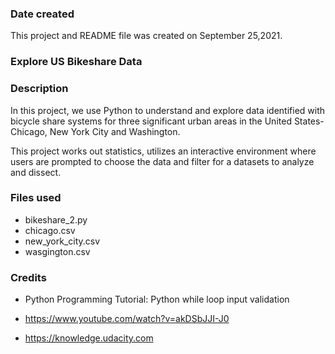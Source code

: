 ### Date created
This project and README file was created on September 25,2021.

### Explore US Bikeshare Data


### Description
In this project, we use Python to understand and explore data identified with bicycle share systems for three significant urban areas in the United States-Chicago, New York City and Washington.

This project works out statistics, utilizes an interactive environment where users are prompted to choose the data and filter for a datasets to analyze and dissect.


### Files used
* bikeshare_2.py
* chicago.csv
* new_york_city.csv
* wasgington.csv

### Credits

* Python Programming Tutorial: Python while loop input   validation

* https://www.youtube.com/watch?v=akDSbJJI-J0

* https://knowledge.udacity.com
